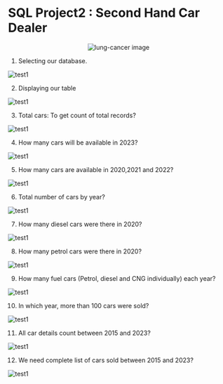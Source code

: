 # SQL Project2 : Second Hand Car Dealer

<p align="center">
  <img src="https://github.com/Mervin50/ML_Project2_LungCancer_Classification/assets/167336864/cb2124ba-5197-4b2a-ae99-93b8f013db06" alt="lung-cancer image">
</p>


1. Selecting our database.

![test1](https://github.com/Mervin50/SQL_Project2_Second_Hand_Car_Dealer/assets/167336864/81e396e0-e83f-405f-8016-25891c01af34)

2. Displaying our table

![test1](https://github.com/Mervin50/SQL_Project2_Second_Hand_Car_Dealer/assets/167336864/fa96885f-e6b6-4fdd-97c7-f2263fabbe81)

3. Total cars: To get count of total records?

![test1](https://github.com/Mervin50/SQL_Project2_Second_Hand_Car_Dealer/assets/167336864/01ca16cb-8f4a-4693-9a22-a3af5a769d2a)

4. How many cars will be available in 2023?

![test1](https://github.com/Mervin50/SQL_Project2_Second_Hand_Car_Dealer/assets/167336864/39348f05-8a6a-4130-b7fb-da1b0da64f9f)

5. How many cars are available in 2020,2021 and 2022?

![test1](https://github.com/Mervin50/SQL_Project2_Second_Hand_Car_Dealer/assets/167336864/bfedb794-c8fc-4794-8caf-f1a387df920c)

6. Total number of cars by year?

![test1](https://github.com/Mervin50/SQL_Project2_Second_Hand_Car_Dealer/assets/167336864/a39049dd-5e83-4d12-81ed-258aa60ce8eb)

7. How many diesel cars were there in 2020?

![test1](https://github.com/Mervin50/SQL_Project2_Second_Hand_Car_Dealer/assets/167336864/0572cada-f159-4eb5-a78c-638da27ddcf9)


8. How many petrol cars were there in 2020?

![test1](https://github.com/Mervin50/SQL_Project2_Second_Hand_Car_Dealer/assets/167336864/92fb54d5-2f95-402e-9bd6-16439819d7f7)

9. How many fuel cars (Petrol, diesel and CNG individually) each year?

![test1](https://github.com/Mervin50/SQL_Project2_Second_Hand_Car_Dealer/assets/167336864/3d4ccbde-796e-47ad-9a21-faf7f4e23b3d)

10. In which year, more than 100 cars were sold?

![test1](https://github.com/Mervin50/SQL_Project2_Second_Hand_Car_Dealer/assets/167336864/560c34bb-32a7-4464-8b43-b92307ee1ed3)

11. All car details count between 2015 and 2023?

![test1](https://github.com/Mervin50/SQL_Project2_Second_Hand_Car_Dealer/assets/167336864/4aa8be64-34d4-42eb-a2aa-ab4ccedfdc09)

12. We need complete list of cars sold between 2015 and 2023?

![test1](https://github.com/Mervin50/SQL_Project2_Second_Hand_Car_Dealer/assets/167336864/5e630948-fba4-4bfb-a439-0fd1e3045505)












